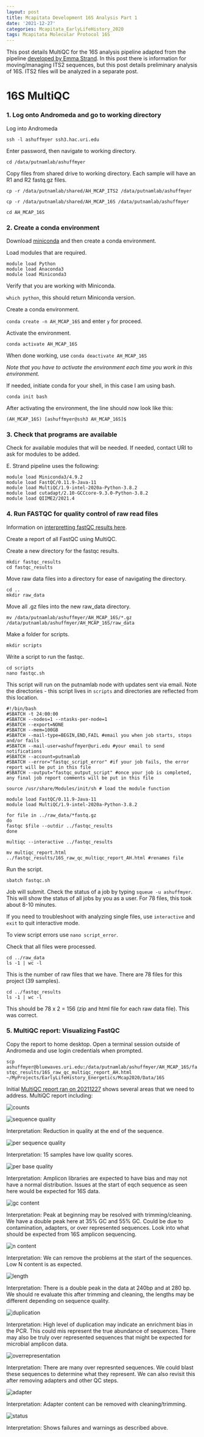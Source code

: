 ```yaml
---
layout: post
title: Mcapitata Development 16S Analysis Part 1
date: '2021-12-27'
categories: Mcapitata_EarlyLifeHistory_2020
tags: Mcapitata Molecular Protocol 16S
---
```

This post details MultiQC for the 16S analysis pipeline adapted from the pipeline [developed by Emma Strand](https://github.com/emmastrand/EmmaStrand_Notebook/blob/master/_posts/2021-06-21-16s-Analysis-Pipeline.md). In this post there is information for moving/managing ITS2 sequences, but this post details preliminary analysis of 16S. ITS2 files will be analyzed in a separate post.   

# 16S MultiQC 

### 1. Log onto Andromeda and go to working directory  

Log into Andromeda  

`ssh -l ashuffmyer ssh3.hac.uri.edu`  

Enter password, then navigate to working directory.  

`cd /data/putnamlab/ashuffmyer`

Copy files from shared drive to working directory. Each sample will have an R1 and R2 fastq.gz files.  

`cp -r /data/putnamlab/shared/AH_MCAP_ITS2 /data/putnamlab/ashuffmyer` 

`cp -r /data/putnamlab/shared/AH_MCAP_16S /data/putnamlab/ashuffmyer` 

`cd AH_MCAP_16S` 

### 2. Create a conda environment  

Download [miniconda](https://docs.conda.io/en/latest/miniconda.html) and then create a conda environment.  

Load modules that are required.  

```
module load Python
module load Anaconda3
module load Miniconda3
```

Verify that you are working with Miniconda.  

`which python`, this should return Miniconda version.  

Create a conda environment.  

`conda create -n AH_MCAP_16S` and enter `y` for proceed. 

Activate the environment.  

`conda activate AH_MCAP_16S`  

When done working, use `conda deactivate AH_MCAP_16S`  

*Note that you have to activate the environment each time you work in this environment.*  

If needed, initiate conda for your shell, in this case I am using bash.  

`conda init bash`  

After activating the environment, the line should now look like this:  

`(AH_MCAP_16S) [ashuffmyer@ssh3 AH_MCAP_16S]$ `

### 3. Check that programs are available  

Check for available modules that will be needed. If needed, contact URI to ask for modules to be added.  

E. Strand pipeline uses the following:  

```
module load Miniconda3/4.9.2  
module load FastQC/0.11.9-Java-11  
module load MultiQC/1.9-intel-2020a-Python-3.8.2  
module load cutadapt/2.10-GCCcore-9.3.0-Python-3.8.2  
module load QIIME2/2021.4  
```

### 4. Run FASTQC for quality control of raw read files  

Information on [interpretting fastQC results here](https://www.bioinformatics.babraham.ac.uk/projects/fastqc/).  

Create a report of all FastQC using MultiQC.  

Create a new directory for the fastqc results.  

```
mkdir fastqc_results  
cd fastqc_results  
```

Move raw data files into a directory for ease of navigating the directory.  

```
cd ..
mkdir raw_data  
```

Move all .gz files into the new raw_data directory.  

`mv /data/putnamlab/ashuffmyer/AH_MCAP_16S/*.gz /data/putnamlab/ashuffmyer/AH_MCAP_16S/raw_data`
 
Make a folder for scripts.  

`mkdir scripts`  

Write a script to run the fastqc.  

```
cd scripts
nano fastqc.sh  
```

This script will run on the putnamlab node with updates sent via email. Note the directories - this script lives in `scripts` and directories are reflected from this location.   

```
#!/bin/bash
#SBATCH -t 24:00:00
#SBATCH --nodes=1 --ntasks-per-node=1
#SBATCH --export=NONE
#SBATCH --mem=100GB
#SBATCH --mail-type=BEGIN,END,FAIL #email you when job starts, stops and/or fails
#SBATCH --mail-user=ashuffmyer@uri.edu #your email to send notifications
#SBATCH --account=putnamlab                  
#SBATCH --error="fastqc_script_error" #if your job fails, the error report will be put in this file
#SBATCH --output="fastqc_output_script" #once your job is completed, any final job report comments will be put in this file

source /usr/share/Modules/init/sh # load the module function

module load FastQC/0.11.9-Java-11
module load MultiQC/1.9-intel-2020a-Python-3.8.2

for file in ../raw_data/*fastq.gz
do
fastqc $file --outdir ../fastqc_results         
done

multiqc --interactive ../fastqc_results  

mv multiqc_report.html ../fastqc_results/16S_raw_qc_multiqc_report_AH.html #renames file
```

Run the script.  

```
sbatch fastqc.sh 
```

Job will submit. Check the status of a job by typing `squeue -u ashuffmyer`. This will show the status of all jobs by you as a user. For 78 files, this took about 8-10 minutes.    

If you need to troubleshoot with analyzing single files, use `interactive` and `exit` to quit interactive mode.  

To view script errors use `nano script_error`.  

Check that all files were processed.  

```
cd ../raw_data
ls -1 | wc -l
```  

This is the number of raw files that we have. There are 78 files for this project (39 samples).     

```
cd ../fastqc_results
ls -1 | wc -l
```  

This should be 78 x 2 = 156 (zip and html file for each raw data file). This was correct.   

### 5. MultiQC report: Visualizing FastQC  

Copy the report to home desktop. Open a terminal session outside of Andromeda and use login credentials when prompted.  

`scp ashuffmyer@bluewaves.uri.edu:/data/putnamlab/ashuffmyer/AH_MCAP_16S/fastqc_results/16S_raw_qc_multiqc_report_AH.html ~/MyProjects/EarlyLifeHistory_Energetics/Mcap2020/Data/16S`
 
Initial [MultiQC report ran on 20211227](https://github.com/AHuffmyer/EarlyLifeHistory_Energetics/blob/master/Mcap2020/Output/16S/16S_raw_qc_multiqc_report_AH.html) shows several areas that we need to address. MultiQC report including:   

![counts](https://ahuffmyer.github.io/ASH_Putnam_Lab_Notebook/images/NotebookImages/16S/rawQC/sequencecounts.png)  

![sequence quality](https://ahuffmyer.github.io/ASH_Putnam_Lab_Notebook/images/NotebookImages/16S/rawQC/sequencequality.png)  

Interpretation: Reduction in quality at the end of the sequence.

![per sequence quality](https://ahuffmyer.github.io/ASH_Putnam_Lab_Notebook/images/NotebookImages/16S/rawQC/persequencequality.png) 

Interpretation: 15 samples have low quality scores.  

![per base quality](https://ahuffmyer.github.io/ASH_Putnam_Lab_Notebook/images/NotebookImages/16S/rawQC/perbasequality.png)

Interpretation: Amplicon libraries are expected to have bias and may not have a normal distribution. Issues at the start of eqch sequence as seen here would be expected for 16S data.  

![gc content](https://ahuffmyer.github.io/ASH_Putnam_Lab_Notebook/images/NotebookImages/16S/rawQC/gc.png)

Interpretation: Peak at beginning may be resolved with trimming/cleaning. We have a double peak here at 35% GC and 55% GC. Could be due to contamination, adapters, or over represented sequences. Look into what should be expected from 16S amplicon sequencing.  

![n content](https://ahuffmyer.github.io/ASH_Putnam_Lab_Notebook/images/NotebookImages/16S/rawQC/ncontent.png)

Interpretation: We can remove the problems at the start of the sequences. Low N content is as expected.  

![length](https://ahuffmyer.github.io/ASH_Putnam_Lab_Notebook/images/NotebookImages/16S/rawQC/length.png)

Interpretation: There is a double peak in the data at 240bp and at 280 bp. We should re evaluate this after trimming and cleaning, the lengths may be different depending on sequence quality.  

![duplication](https://ahuffmyer.github.io/ASH_Putnam_Lab_Notebook/images/NotebookImages/16S/rawQC/duplication.png)

Interpretation: High level of duplication may indicate an enrichment bias in the PCR. This could mis represent the true abundance of sequences. There may also be truly over represented sequences that might be expected for microbial amplicon data.  

![overrepresentation](https://ahuffmyer.github.io/ASH_Putnam_Lab_Notebook/images/NotebookImages/16S/rawQC/overrep.png)

Interpretation: There are many over represnted sequences. We could blast these sequences to determine what they represent. We can also revisit this after removing adapters and other QC steps.  

![adapter](https://ahuffmyer.github.io/ASH_Putnam_Lab_Notebook/images/NotebookImages/16S/rawQC/adapter.png)

Interpretation: Adapter content can be removed with cleaning/trimming.  

![status](https://ahuffmyer.github.io/ASH_Putnam_Lab_Notebook/images/NotebookImages/16S/rawQC/status.png)  

Interpretation: Shows failures and warnings as described above.  




